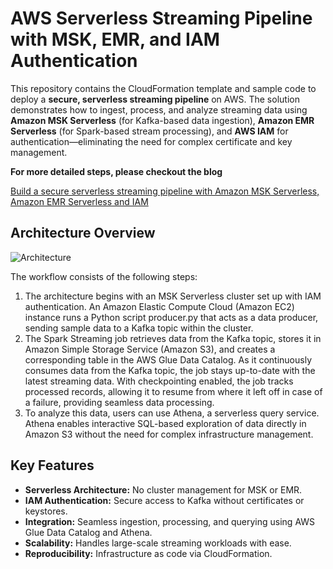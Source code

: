 # AWS Serverless Streaming Pipeline with MSK, EMR, and IAM Authentication

This repository contains the CloudFormation template and sample code to deploy a **secure, serverless streaming pipeline** on AWS. The solution demonstrates how to ingest, process, and analyze streaming data using **Amazon MSK Serverless** (for Kafka-based data ingestion), **Amazon EMR Serverless** (for Spark-based stream processing), and **AWS IAM** for authentication—eliminating the need for complex certificate and key management.

**For more detailed steps, please checkout the blog** 

[Build a secure serverless streaming pipeline with Amazon MSK Serverless, Amazon EMR Serverless and IAM](https://aws.amazon.com/blogs/big-data/build-a-secure-serverless-streaming-pipeline-with-amazon-msk-serverless-amazon-emr-serverless-and-iam/)

## Architecture Overview

![Architecture](https://d2908q01vomqb2.cloudfront.net/b6692ea5df920cad691c20319a6fffd7a4a766b8/2025/05/26/blog-4406-image-1.png)

The workflow consists of the following steps:

   1. The architecture begins with an MSK Serverless cluster set up with IAM authentication. An Amazon Elastic Compute Cloud (Amazon EC2) instance runs a Python script producer.py that acts as a data producer, sending sample data to a Kafka topic within the cluster.
   2. The Spark Streaming job retrieves data from the Kafka topic, stores it in Amazon Simple Storage Service (Amazon S3), and creates a corresponding table in the AWS Glue Data Catalog. As it continuously consumes data from the Kafka topic, the job stays up-to-date with the latest streaming data. With checkpointing enabled, the job tracks processed records, allowing it to resume from where it left off in case of a failure, providing seamless data processing.
   3. To analyze this data, users can use Athena, a serverless query service. Athena enables interactive SQL-based exploration of data directly in Amazon S3 without the need for complex infrastructure management.

## Key Features

- **Serverless Architecture:** No cluster management for MSK or EMR.
- **IAM Authentication:** Secure access to Kafka without certificates or keystores.
- **Integration:** Seamless ingestion, processing, and querying using AWS Glue Data Catalog and Athena.
- **Scalability:** Handles large-scale streaming workloads with ease.
- **Reproducibility:** Infrastructure as code via CloudFormation.
